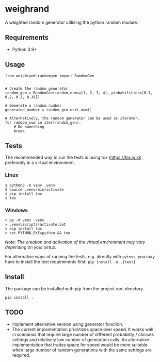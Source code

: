 # weighrand
A weighted random generator utilizing the python random module.

## Requirements

- Python 3.9+

## Usage

```
from weighrand.randomgen import RandomGen


# Create the random generator
random_gen = RandomGen(random_nums=[1, 2, 3, 4], probabilities=[0.1, 0.2, 0.3, 0.35])

# Generate a random number
generated_number = random_gen.next_num()

# Alternatively, the random generator can be used as iterator.
for random_num in iter(random_gen):
    # Do something
    break
```

## Tests

The recommended way to run the tests is using tox (https://tox.wiki), preferably in a virtual environment.


### Linux
```
$ python3 -m venv .venv
$ source .venv/bin/activate
$ pip install tox
$ tox
```
### Windows
```
> py -m venv .venv
> .venv\Scripts\activate.bat
> pip install tox
> set PYTHON_EXE=python && tox
```
_Note: The creation and activation of the virtual environment may vary depending on your setup._

For alternative ways of running the tests, e.g. directly with `pytest`, you may have to install the test requirements first:
```pip install -e .[test]```

## Install

The package can be installed with `pip` from the project root directory.
```
pip install .
```

## TODO

* Implement alternative version using generator function.
* The current implementation prioritizes space over speed. It works well in scenarios that require large number of different probability / choices settings and relatively low number of generation calls. An alternative implementation that trades space for speed would be more suitable when large number of random generations with the same settings are required.

